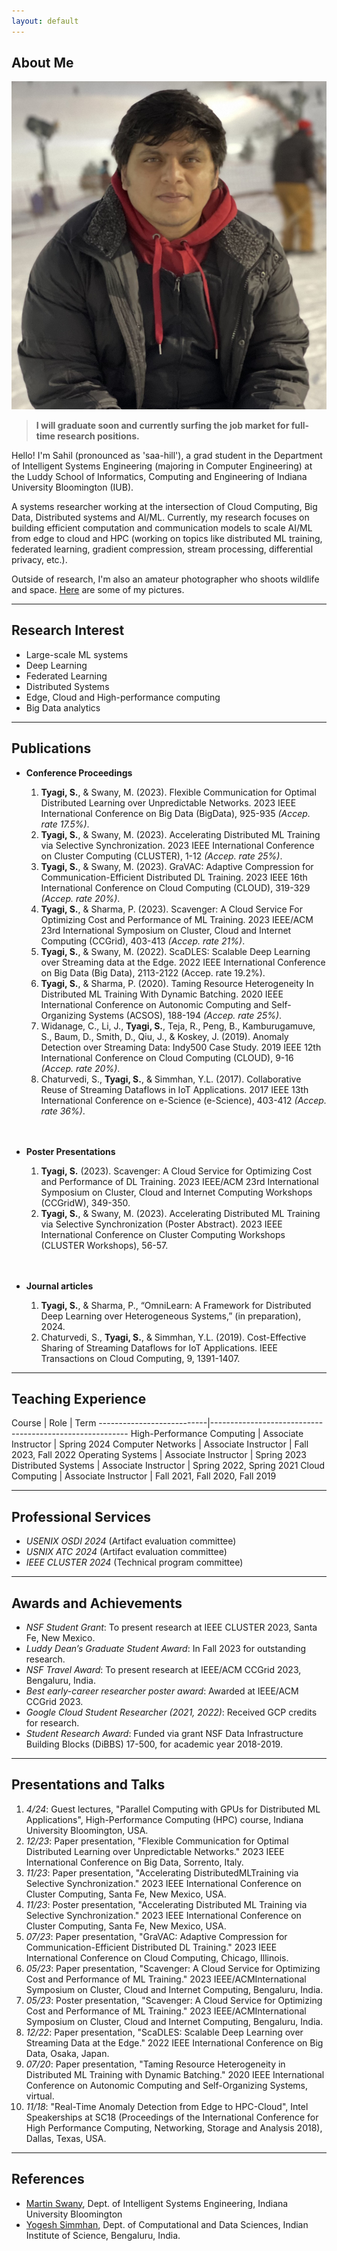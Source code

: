 ```yaml
---
layout: default
---
```


## About Me

<img class="profile-picture" src="sahil_pic.jpg">

> **I will graduate soon and currently surfing the job market for full-time research positions.**

Hello! I'm Sahil (pronounced as 'saa-hill'), a grad student in the Department of Intelligent Systems Engineering (majoring in Computer Engineering) at the Luddy School of Informatics, Computing and Engineering of Indiana University Bloomington (IUB).

A systems researcher working at the intersection of Cloud Computing, Big Data, Distributed systems and AI/ML. Currently, my research focuses on building efficient computation and communication models to scale AI/ML from edge to cloud and HPC (working on topics like distributed ML training, federated learning, gradient compression, stream processing, differential privacy, etc.).

Outside of research, I'm also an amateur photographer who shoots wildlife and space. [Here](https://www.flickr.com/photos/200009325@N03/) are some of my pictures.

---

## Research Interest

- Large-scale ML systems
- Deep Learning
- Federated Learning
- Distributed Systems
- Edge, Cloud and High-performance computing
- Big Data analytics

---

## Publications

- **Conference Proceedings**
	1. **Tyagi, S.**, & Swany, M. (2023). Flexible Communication for Optimal Distributed Learning over Unpredictable Networks. 2023 IEEE International Conference on Big Data (BigData), 925-935 *(Accep. rate 17.5%)*.
	1. **Tyagi, S.**, & Swany, M. (2023). Accelerating Distributed ML Training via Selective Synchronization. 2023 IEEE International Conference on Cluster Computing (CLUSTER), 1-12 *(Accep. rate 25%)*.
	1. **Tyagi, S.**, & Swany, M. (2023). GraVAC: Adaptive Compression for Communication-Efficient Distributed DL Training. 2023 IEEE 16th International Conference on Cloud Computing (CLOUD), 319-329 *(Accep. rate 20%)*.
	1. **Tyagi, S.**, & Sharma, P. (2023). Scavenger: A Cloud Service For Optimizing Cost and Performance of ML Training. 2023 IEEE/ACM 23rd International Symposium on Cluster, Cloud and Internet Computing (CCGrid), 403-413 *(Accep. rate 21%)*.
	1. **Tyagi, S.**, & Swany, M. (2022). ScaDLES: Scalable Deep Learning over Streaming data at the Edge. 2022 IEEE International Conference on Big Data (Big Data), 2113-2122 (Accep. rate 19.2%).
	1. **Tyagi, S.**, & Sharma, P. (2020). Taming Resource Heterogeneity In Distributed ML Training With Dynamic Batching. 2020 IEEE International Conference on Autonomic Computing and Self-Organizing Systems (ACSOS), 188-194 *(Accep. rate 25%)*.
	1. Widanage, C., Li, J., **Tyagi, S.**, Teja, R., Peng, B., Kamburugamuve, S., Baum, D., Smith, D., Qiu, J., & Koskey, J. (2019). Anomaly Detection over Streaming Data: Indy500 Case Study. 2019 IEEE 12th International Conference on Cloud Computing (CLOUD), 9-16 *(Accep. rate 20%)*.
	1. Chaturvedi, S., **Tyagi, S.**, & Simmhan, Y.L. (2017). Collaborative Reuse of Streaming Dataflows in IoT Applications. 2017 IEEE 13th International Conference on e-Science (e-Science), 403-412 *(Accep. rate 36%)*.<br /><br/><br/>

- **Poster Presentations**
	1. **Tyagi, S.** (2023). Scavenger: A Cloud Service for Optimizing Cost and Performance of DL Training. 2023 IEEE/ACM 23rd International Symposium on Cluster, Cloud and Internet Computing Workshops (CCGridW), 349-350.
	1. **Tyagi, S.**, & Swany, M. (2023). Accelerating Distributed ML Training via Selective Synchronization (Poster Abstract). 2023 IEEE International Conference on Cluster Computing Workshops (CLUSTER Workshops), 56-57.<br /><br/><br/>

- **Journal articles**
	1. **Tyagi, S.**, & Sharma, P., “OmniLearn: A Framework for Distributed Deep Learning over Heterogeneous Systems,” (in preparation), 2024.
	1. Chaturvedi, S., **Tyagi, S.**, & Simmhan, Y.L. (2019). Cost-Effective Sharing of Streaming Dataflows for IoT Applications. IEEE Transactions on Cloud Computing, 9, 1391-1407.

---

## Teaching Experience

Course 			   		   |         Role 		  | 			Term
---------------------------|---------------------------------------------------------
High-Performance Computing | Associate Instructor | 		Spring 2024
    Computer Networks 	   | Associate Instructor | 	Fall 2023, Fall 2022
	Operating Systems 	   | Associate Instructor | 		Spring 2023
	Distributed Systems    | Associate Instructor | 	Spring 2022, Spring 2021
	Cloud Computing 	   | Associate Instructor |   Fall 2021, Fall 2020, Fall 2019

---

## Professional Services
- *USENIX OSDI 2024* (Artifact evaluation committee)
- *USNIX ATC 2024* (Artifact evaluation committee)
- *IEEE CLUSTER 2024* (Technical program committee)

---

## Awards and Achievements
- *NSF Student Grant*: To present research at IEEE CLUSTER 2023, Santa Fe, New Mexico.
- *Luddy Dean’s Graduate Student Award*: In Fall 2023 for outstanding research.
- *NSF Travel Award*: To present research at IEEE/ACM CCGrid 2023, Bengaluru, India.
- *Best early-career researcher poster award*: Awarded at IEEE/ACM CCGrid 2023.
- *Google Cloud Student Researcher (2021, 2022)*: Received GCP credits for research.
- *Student Research Award*: Funded via grant NSF Data Infrastructure Building Blocks (DiBBS) 17-500, for academic year 2018-2019.

---

## Presentations and Talks

1. *4/24*: Guest lectures, "Parallel Computing with GPUs for Distributed ML Applications", High-Performance Computing (HPC) course, Indiana University Bloomington, USA.
1. *12/23*: Paper presentation, "Flexible Communication for Optimal Distributed Learning over Unpredictable Networks." 2023 IEEE International Conference on Big Data, Sorrento, Italy.
1. *11/23*: Paper presentation, "Accelerating DistributedMLTraining via Selective Synchronization." 2023 IEEE International Conference on Cluster Computing, Santa Fe, New Mexico, USA.
1. *11/23*: Poster presentation, "Accelerating Distributed ML Training via Selective Synchronization." 2023 IEEE International Conference on Cluster Computing, Santa Fe, New Mexico, USA.
1. *07/23*: Paper presentation, "GraVAC: Adaptive Compression for Communication-Efficient Distributed DL Training." 2023 IEEE International Conference on Cloud Computing, Chicago, Illinois.
1. *05/23*: Paper presentation, "Scavenger: A Cloud Service for Optimizing Cost and Performance of ML Training." 2023 IEEE/ACMInternational Symposium on Cluster, Cloud and Internet Computing, Bengaluru, India.
1. *05/23*: Poster presentation, "Scavenger: A Cloud Service for Optimizing Cost and Performance of ML Training." 2023 IEEE/ACMInternational Symposium on Cluster, Cloud and Internet Computing, Bengaluru, India.
1. *12/22*: Paper presentation, "ScaDLES: Scalable Deep Learning over Streaming Data at the Edge." 2022 IEEE International Conference on Big Data, Osaka, Japan.
1. *07/20*: Paper presentation, "Taming Resource Heterogeneity in Distributed ML Training with Dynamic Batching." 2020 IEEE International Conference on Autonomic Computing and Self-Organizing Systems, virtual.
1. *11/18*: "Real-Time Anomaly Detection from Edge to HPC-Cloud", Intel Speakerships at SC18 (Proceedings of the International Conference for High Performance Computing, Networking, Storage and Analysis 2018), Dallas, Texas, USA.

---

## References

* [Martin Swany](https://luddy.indiana.edu/contact/profile/?profile_id=307), Dept. of Intelligent Systems Engineering, Indiana University Bloomington
* [Yogesh Simmhan](https://cds.iisc.ac.in/faculty/simmhan/), Dept. of Computational and Data Sciences, Indian Institute of Science, Bengaluru, India. 